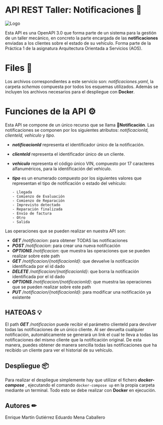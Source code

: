 ﻿# API REST Taller: Notificaciones 🔔

![Logo](https://cdn.discordapp.com/attachments/687992493308117019/964896224828346439/APINotificacionesTaller.png)

Esta API es una OpenAPI 3.0 que forma parte de un sistema para la gestión de un taller mecánico, en concreto la parte encargada de las **notificaciones** enviadas a los clientes sobre el estado de su vehículo. 
Forma parte de la Práctica 1 de la asignatura Arquitectura Orientada a Servicios (AOS).



# Files 📂
Los archivos correspondientes a este servicio son: _notificaciones.yaml_, la carpeta _schemas_ compuesta por todos los esquemas utilizados. Además se incluyen los archivos necesarios para el despliegue con **Docker**.

# Funciones de la API ⚙

Esta API se compone de un único recurso que se llama **🔔Notificación**. Las notificaciones se componen por los siguientes atributos: _notificacionId, clienteId, vehiculo_ y _tipo._
- **_notificacionId_** representa el identificador único de la notificación.
- **_clienteId_** representa el identificador único de un cliente.
- **_vehiculo_** representa el código único VIN, compuesto por 17 caracteres alfanuméricos,  para la identificación del vehículo.
- **_tipo_** es un enumerado compuesto por los siguientes valores que representan el tipo de notificación o estado del vehículo:

	  - Llegada
      - Comienzo de Evaluación
      - Comienzo de Reparación
      - Imprevisto detectado
      - Reparación finalizada
      - Envío de factura
      - Otro
      - Salida
      
Las operaciones que se pueden realizar en nuestra API son: 

- _**GET** /notificacion_: para obtener TODAS las notificaciones 
- _**POST** /notificacion_: para crear una nueva notificación 
- _**OPTIONS** /notificacion_: que muestra las operaciones que se pueden realizar sobre este path 
- _**GET** /notificacion/{notificacionId}_: que devuelve la notificación identificada por el id dado 
- _**DELETE** /notificacion/{notificacionId}_: que borra la notificación identificada por el id dado 
- _**OPTIONS** /notificacion/{notificacionId}_: que muestra las operaciones que se pueden realizar sobre este path
 - _**PUT** /notificacion/{notificacionId}_: para modificar una notificación ya existente

## HATEOAS 💡

El path _**GET**_ _/notificacion_ puede recibir el parámetro clienteId para devolver todas las notificaciones de un único cliente. Al ser devuelta cualquier notificación, automáticamente se generará un link el cual te lleva a todas las notificaciones del mismo cliente que la notificación original. De esta manera, puedes obtener de manera sencilla todas las notificaciones que ha recibido un cliente para ver el historial de su vehículo.

## Despliegue 📦

Para realizar el despliegue simplemente hay que utilizar el fichero _**docker-compose**_ , ejecutando el comando `docker-compose up` en la propia carpeta mediante un terminal. Todo esto se debe realizar con **Docker** en ejecución.

## Autores ✏
Enrique Martín Gutiérrez
Eduardo Mena Caballero
